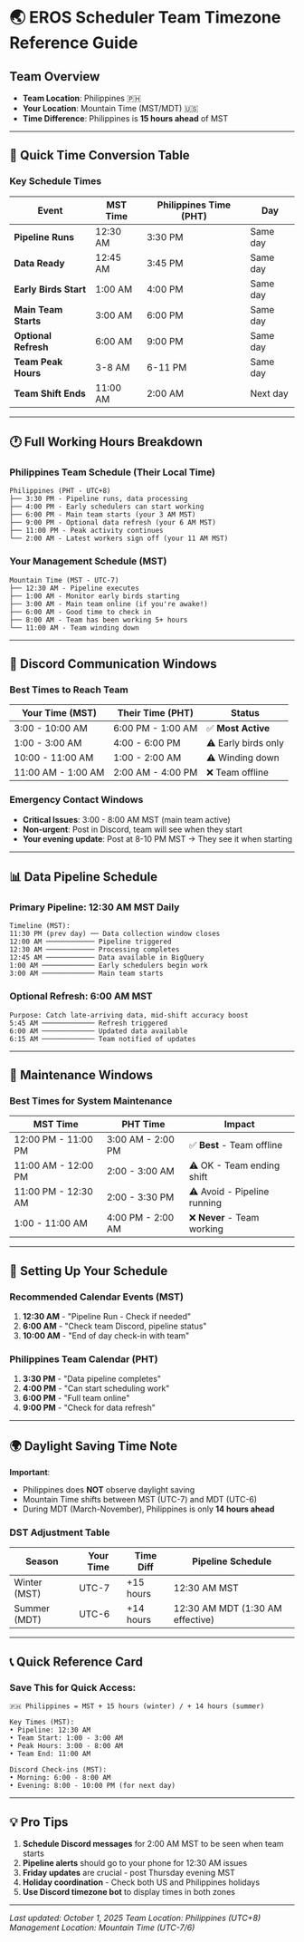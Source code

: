 # 🌏 EROS Scheduler Team Timezone Reference Guide

## Team Overview
- **Team Location**: Philippines 🇵🇭
- **Your Location**: Mountain Time (MST/MDT) 🇺🇸
- **Time Difference**: Philippines is **15 hours ahead** of MST

---

## 📅 Quick Time Conversion Table

### Key Schedule Times
| Event | MST Time | Philippines Time (PHT) | Day |
|-------|----------|----------------------|------|
| **Pipeline Runs** | 12:30 AM | 3:30 PM | Same day |
| **Data Ready** | 12:45 AM | 3:45 PM | Same day |
| **Early Birds Start** | 1:00 AM | 4:00 PM | Same day |
| **Main Team Starts** | 3:00 AM | 6:00 PM | Same day |
| **Optional Refresh** | 6:00 AM | 9:00 PM | Same day |
| **Team Peak Hours** | 3-8 AM | 6-11 PM | Same day |
| **Team Shift Ends** | 11:00 AM | 2:00 AM | Next day |

---

## 🕐 Full Working Hours Breakdown

### Philippines Team Schedule (Their Local Time)
```
Philippines (PHT - UTC+8)
├── 3:30 PM - Pipeline runs, data processing
├── 4:00 PM - Early schedulers can start working
├── 6:00 PM - Main team starts (your 3 AM MST)
├── 9:00 PM - Optional data refresh (your 6 AM MST)
├── 11:00 PM - Peak activity continues
└── 2:00 AM - Latest workers sign off (your 11 AM MST)
```

### Your Management Schedule (MST)
```
Mountain Time (MST - UTC-7)
├── 12:30 AM - Pipeline executes
├── 1:00 AM - Monitor early birds starting
├── 3:00 AM - Main team online (if you're awake!)
├── 6:00 AM - Good time to check in
├── 8:00 AM - Team has been working 5+ hours
└── 11:00 AM - Team winding down
```

---

## 💬 Discord Communication Windows

### Best Times to Reach Team
| Your Time (MST) | Their Time (PHT) | Status |
|-----------------|------------------|--------|
| 3:00 - 10:00 AM | 6:00 PM - 1:00 AM | ✅ **Most Active** |
| 1:00 - 3:00 AM | 4:00 - 6:00 PM | ⚠️ Early birds only |
| 10:00 - 11:00 AM | 1:00 - 2:00 AM | ⚠️ Winding down |
| 11:00 AM - 1:00 AM | 2:00 AM - 4:00 PM | ❌ Team offline |

### Emergency Contact Windows
- **Critical Issues**: 3:00 - 8:00 AM MST (main team active)
- **Non-urgent**: Post in Discord, team will see when they start
- **Your evening update**: Post at 8-10 PM MST → They see it when starting

---

## 📊 Data Pipeline Schedule

### Primary Pipeline: 12:30 AM MST Daily
```
Timeline (MST):
11:30 PM (prev day) ── Data collection window closes
12:00 AM ──────────── Pipeline triggered
12:30 AM ──────────── Processing completes
12:45 AM ──────────── Data available in BigQuery
1:00 AM ───────────── Early schedulers begin work
3:00 AM ───────────── Main team starts
```

### Optional Refresh: 6:00 AM MST
```
Purpose: Catch late-arriving data, mid-shift accuracy boost
5:45 AM ───────────── Refresh triggered
6:00 AM ───────────── Updated data available
6:15 AM ───────────── Team notified of updates
```

---

## 🚨 Maintenance Windows

### Best Times for System Maintenance
| MST Time | PHT Time | Impact |
|----------|----------|---------|
| 12:00 PM - 11:00 PM | 3:00 AM - 2:00 PM | ✅ **Best** - Team offline |
| 11:00 AM - 12:00 PM | 2:00 - 3:00 AM | ⚠️ OK - Team ending shift |
| 11:00 PM - 12:30 AM | 2:00 - 3:30 PM | ⚠️ Avoid - Pipeline running |
| 1:00 - 11:00 AM | 4:00 PM - 2:00 AM | ❌ **Never** - Team working |

---

## 📱 Setting Up Your Schedule

### Recommended Calendar Events (MST)
1. **12:30 AM** - "Pipeline Run - Check if needed"
2. **6:00 AM** - "Check team Discord, pipeline status"
3. **10:00 AM** - "End of day check-in with team"

### Philippines Team Calendar (PHT)
1. **3:30 PM** - "Data pipeline completes"
2. **4:00 PM** - "Can start scheduling work"
3. **6:00 PM** - "Full team online"
4. **9:00 PM** - "Check for data refresh"

---

## 🌍 Daylight Saving Time Note

**Important**:
- Philippines does **NOT** observe daylight saving
- Mountain Time shifts between MST (UTC-7) and MDT (UTC-6)
- During MDT (March-November), Philippines is only **14 hours ahead**

### DST Adjustment Table
| Season | Your Time | Time Diff | Pipeline Schedule |
|--------|-----------|-----------|-------------------|
| Winter (MST) | UTC-7 | +15 hours | 12:30 AM MST |
| Summer (MDT) | UTC-6 | +14 hours | 12:30 AM MDT (1:30 AM effective) |

---

## 📞 Quick Reference Card

### Save This for Quick Access:
```
🇵🇭 Philippines = MST + 15 hours (winter) / + 14 hours (summer)

Key Times (MST):
• Pipeline: 12:30 AM
• Team Start: 1:00 - 3:00 AM
• Peak Hours: 3:00 - 8:00 AM
• Team End: 11:00 AM

Discord Check-ins (MST):
• Morning: 6:00 - 8:00 AM
• Evening: 8:00 - 10:00 PM (for next day)
```

---

## 💡 Pro Tips

1. **Schedule Discord messages** for 2:00 AM MST to be seen when team starts
2. **Pipeline alerts** should go to your phone for 12:30 AM issues
3. **Friday updates** are crucial - post Thursday evening MST
4. **Holiday coordination** - Check both US and Philippines holidays
5. **Use Discord timezone bot** to display times in both zones

---

*Last updated: October 1, 2025*
*Team Location: Philippines (UTC+8)*
*Management Location: Mountain Time (UTC-7/6)*